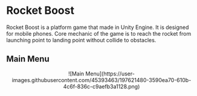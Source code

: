 # Rocket Boost
Rocket Boost is a platform game that made in Unity Engine. It is designed for mobile phones. Core mechanic of the game is to reach the rocket from launching point to landing point without collide to obstacles.

## Main Menu
<p align="center">
![Main Menu](https://user-images.githubusercontent.com/45393463/197621480-3590ea70-610b-4c6f-836c-c9aefb3a1128.png)
</p> <br/>

